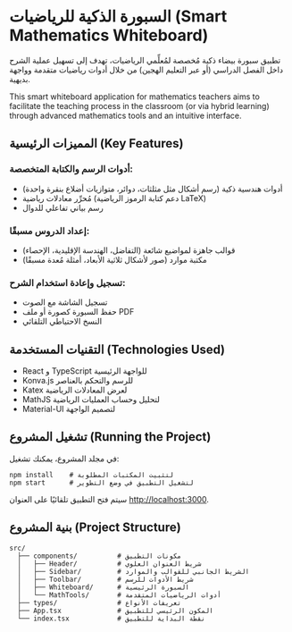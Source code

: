 # السبورة الذكية للرياضيات (Smart Mathematics Whiteboard)

تطبيق سبورة بيضاء ذكية مُخصصة لمُعلِّمي الرياضيات، تهدف إلى تسهيل عملية الشرح داخل الفصل الدراسي (أو عبر التعليم الهجين) من خلال أدوات رياضيات متقدمة وواجهة بديهية.

This smart whiteboard application for mathematics teachers aims to facilitate the teaching process in the classroom (or via hybrid learning) through advanced mathematics tools and an intuitive interface.

## المميزات الرئيسية (Key Features)

### أدوات الرسم والكتابة المتخصصة:
- أدوات هندسية ذكية (رسم أشكال مثل مثلثات، دوائر، متوازيات أضلاع بنقرة واحدة)
- مُحرِّر معادلات رياضية (دعم كتابة الرموز الرياضية LaTeX)
- رسم بياني تفاعلي للدوال

### إعداد الدروس مسبقًا:
- قوالب جاهزة لمواضيع شائعة (التفاضل، الهندسة الإقليدية، الإحصاء)
- مكتبة موارد (صور لأشكال ثلاثية الأبعاد، أمثلة مُعدة مسبقًا)

### تسجيل وإعادة استخدام الشرح:
- تسجيل الشاشة مع الصوت
- حفظ السبورة كصورة أو ملف PDF
- النسخ الاحتياطي التلقائي

## التقنيات المستخدمة (Technologies Used)

- React و TypeScript للواجهة الرئيسية
- Konva.js للرسم والتحكم بالعناصر
- Katex لعرض المعادلات الرياضية
- MathJS لتحليل وحساب العمليات الرياضية
- Material-UI لتصميم الواجهة

## تشغيل المشروع (Running the Project)

في مجلد المشروع، يمكنك تشغيل:

```
npm install    # لتثبيت المكتبات المطلوبة
npm start      # لتشغيل التطبيق في وضع التطوير
```

سيتم فتح التطبيق تلقائيًا على العنوان [http://localhost:3000](http://localhost:3000).

## بنية المشروع (Project Structure)

```
src/
  ├── components/          # مكونات التطبيق
  │   ├── Header/          # شريط العنوان العلوي
  │   ├── Sidebar/         # الشريط الجانبي للقوالب والموارد
  │   ├── Toolbar/         # شريط الأدوات للرسم
  │   ├── Whiteboard/      # السبورة الرئيسية
  │   └── MathTools/       # أدوات الرياضيات المتقدمة
  ├── types/               # تعريفات الأنواع
  ├── App.tsx              # المكون الرئيسي للتطبيق
  └── index.tsx            # نقطة البداية للتطبيق
